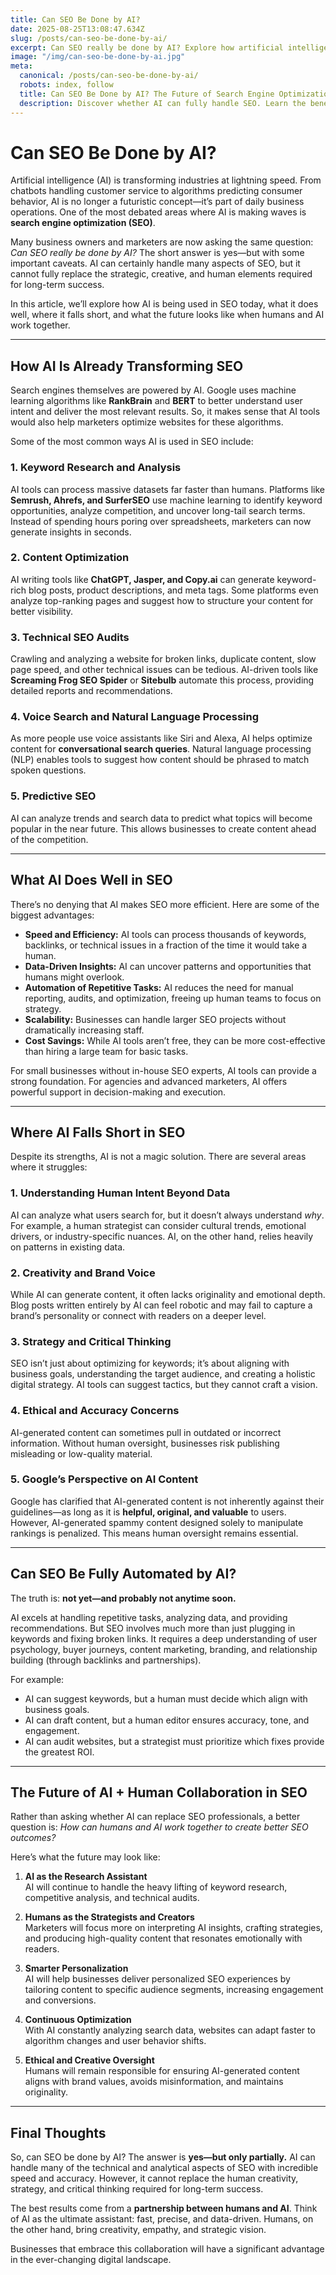 ```yaml
---
title: Can SEO Be Done by AI?
date: 2025-08-25T13:08:47.634Z
slug: /posts/can-seo-be-done-by-ai/
excerpt: Can SEO really be done by AI? Explore how artificial intelligence is transforming search engine optimization, its benefits, limitations, and future.
image: "/img/can-seo-be-done-by-ai.jpg"
meta:
  canonical: /posts/can-seo-be-done-by-ai/
  robots: index, follow
  title: Can SEO Be Done by AI? The Future of Search Engine Optimization
  description: Discover whether AI can fully handle SEO. Learn the benefits, limitations, and how humans and AI can work together to improve search rankings.
---
```


# Can SEO Be Done by AI?

Artificial intelligence (AI) is transforming industries at lightning speed. From chatbots handling customer service to algorithms predicting consumer behavior, AI is no longer a futuristic concept—it’s part of daily business operations. One of the most debated areas where AI is making waves is **search engine optimization (SEO)**.

Many business owners and marketers are now asking the same question: _Can SEO really be done by AI?_ The short answer is yes—but with some important caveats. AI can certainly handle many aspects of SEO, but it cannot fully replace the strategic, creative, and human elements required for long-term success.

In this article, we’ll explore how AI is being used in SEO today, what it does well, where it falls short, and what the future looks like when humans and AI work together.

---

## How AI Is Already Transforming SEO

Search engines themselves are powered by AI. Google uses machine learning algorithms like **RankBrain** and **BERT** to better understand user intent and deliver the most relevant results. So, it makes sense that AI tools would also help marketers optimize websites for these algorithms.

Some of the most common ways AI is used in SEO include:

### 1. Keyword Research and Analysis

AI tools can process massive datasets far faster than humans. Platforms like **Semrush, Ahrefs, and SurferSEO** use machine learning to identify keyword opportunities, analyze competition, and uncover long-tail search terms. Instead of spending hours poring over spreadsheets, marketers can now generate insights in seconds.

### 2. Content Optimization

AI writing tools like **ChatGPT, Jasper, and Copy.ai** can generate keyword-rich blog posts, product descriptions, and meta tags. Some platforms even analyze top-ranking pages and suggest how to structure your content for better visibility.

### 3. Technical SEO Audits

Crawling and analyzing a website for broken links, duplicate content, slow page speed, and other technical issues can be tedious. AI-driven tools like **Screaming Frog SEO Spider** or **Sitebulb** automate this process, providing detailed reports and recommendations.

### 4. Voice Search and Natural Language Processing

As more people use voice assistants like Siri and Alexa, AI helps optimize content for **conversational search queries**. Natural language processing (NLP) enables tools to suggest how content should be phrased to match spoken questions.

### 5. Predictive SEO

AI can analyze trends and search data to predict what topics will become popular in the near future. This allows businesses to create content ahead of the competition.

---

## What AI Does Well in SEO

There’s no denying that AI makes SEO more efficient. Here are some of the biggest advantages:

- **Speed and Efficiency:** AI tools can process thousands of keywords, backlinks, or technical issues in a fraction of the time it would take a human.
- **Data-Driven Insights:** AI can uncover patterns and opportunities that humans might overlook.
- **Automation of Repetitive Tasks:** AI reduces the need for manual reporting, audits, and optimization, freeing up human teams to focus on strategy.
- **Scalability:** Businesses can handle larger SEO projects without dramatically increasing staff.
- **Cost Savings:** While AI tools aren’t free, they can be more cost-effective than hiring a large team for basic tasks.

For small businesses without in-house SEO experts, AI tools can provide a strong foundation. For agencies and advanced marketers, AI offers powerful support in decision-making and execution.

---

## Where AI Falls Short in SEO

Despite its strengths, AI is not a magic solution. There are several areas where it struggles:

### 1. Understanding Human Intent Beyond Data

AI can analyze what users search for, but it doesn’t always understand _why_. For example, a human strategist can consider cultural trends, emotional drivers, or industry-specific nuances. AI, on the other hand, relies heavily on patterns in existing data.

### 2. Creativity and Brand Voice

While AI can generate content, it often lacks originality and emotional depth. Blog posts written entirely by AI can feel robotic and may fail to capture a brand’s personality or connect with readers on a deeper level.

### 3. Strategy and Critical Thinking

SEO isn’t just about optimizing for keywords; it’s about aligning with business goals, understanding the target audience, and creating a holistic digital strategy. AI tools can suggest tactics, but they cannot craft a vision.

### 4. Ethical and Accuracy Concerns

AI-generated content can sometimes pull in outdated or incorrect information. Without human oversight, businesses risk publishing misleading or low-quality material.

### 5. Google’s Perspective on AI Content

Google has clarified that AI-generated content is not inherently against their guidelines—as long as it is **helpful, original, and valuable** to users. However, AI-generated spammy content designed solely to manipulate rankings is penalized. This means human oversight remains essential.

---

## Can SEO Be Fully Automated by AI?

The truth is: **not yet—and probably not anytime soon.**

AI excels at handling repetitive tasks, analyzing data, and providing recommendations. But SEO involves much more than just plugging in keywords and fixing broken links. It requires a deep understanding of user psychology, buyer journeys, content marketing, branding, and relationship building (through backlinks and partnerships).

For example:

- AI can suggest keywords, but a human must decide which align with business goals.
- AI can draft content, but a human editor ensures accuracy, tone, and engagement.
- AI can audit websites, but a strategist must prioritize which fixes provide the greatest ROI.

---

## The Future of AI + Human Collaboration in SEO

Rather than asking whether AI can replace SEO professionals, a better question is: _How can humans and AI work together to create better SEO outcomes?_

Here’s what the future may look like:

1. **AI as the Research Assistant**  
   AI will continue to handle the heavy lifting of keyword research, competitive analysis, and technical audits.

2. **Humans as the Strategists and Creators**  
   Marketers will focus more on interpreting AI insights, crafting strategies, and producing high-quality content that resonates emotionally with readers.

3. **Smarter Personalization**  
   AI will help businesses deliver personalized SEO experiences by tailoring content to specific audience segments, increasing engagement and conversions.

4. **Continuous Optimization**  
   With AI constantly analyzing search data, websites can adapt faster to algorithm changes and user behavior shifts.

5. **Ethical and Creative Oversight**  
   Humans will remain responsible for ensuring AI-generated content aligns with brand values, avoids misinformation, and maintains originality.

---

## Final Thoughts

So, can SEO be done by AI? The answer is **yes—but only partially.** AI can handle many of the technical and analytical aspects of SEO with incredible speed and accuracy. However, it cannot replace the human creativity, strategy, and critical thinking required for long-term success.

The best results come from a **partnership between humans and AI**. Think of AI as the ultimate assistant: fast, precise, and data-driven. Humans, on the other hand, bring creativity, empathy, and strategic vision.

Businesses that embrace this collaboration will have a significant advantage in the ever-changing digital landscape.
